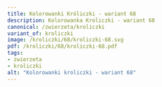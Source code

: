 ```yaml
---
title: Kolorowanki Króliczki - wariant 68
description: Kolorowanka Kroliczki - wariant 68
canonical: /zwierzeta/kroliczki
variant_of: kroliczki
image: /kroliczki/68/kroliczki-68.svg
pdf: /kroliczki/68/kroliczki-68.pdf
tags:
- zwierzeta
- kroliczki
alt: "Kolorowanki kroliczki - wariant 68"
---
```

